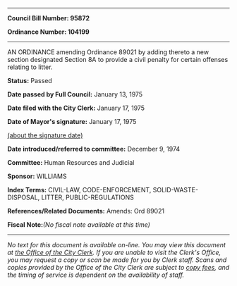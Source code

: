 

********

**Council Bill Number: 95872**
   
**Ordinance Number: 104199**
********

 AN ORDINANCE amending Ordinance 89021 by adding thereto a new section designated Section 8A to provide a civil penalty for certain offenses relating to litter.

**Status:** Passed
   
**Date passed by Full Council:** January 13, 1975
   
**Date filed with the City Clerk:** January 17, 1975
   
**Date of Mayor's signature:** January 17, 1975
   
[(about the signature date)](/~public/approvaldate.htm)
   
   
   
**Date introduced/referred to committee:** December 9, 1974
   
**Committee:** Human Resources and Judicial
   
**Sponsor:** WILLIAMS
   
   
**Index Terms:** CIVIL-LAW, CODE-ENFORCEMENT, SOLID-WASTE-DISPOSAL, LITTER, PUBLIC-REGULATIONS

**References/Related Documents:** Amends: Ord 89021

**Fiscal Note:**_(No fiscal note available at this time)_
********

_No text for this document is available on-line. You may view this document at [the Office of the City Clerk](http://www.seattle.gov/leg/clerk/contactUs.htm). If you are unable to visit the Clerk's Office, you may request a copy or scan be made for you by Clerk staff. Scans and copies provided by the Office of the City Clerk are subject to [copy fees](http://clerk.seattle.gov/~public/clerkfees.htm), and the timing of service is dependent on the availability of staff._

